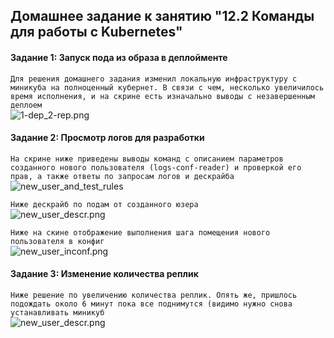 ## Домашнее задание к занятию "12.2 Команды для работы с Kubernetes"

#### Задание 1: Запуск пода из образа в деплойменте

```Для решения домашнего задания изменил локальную инфраструктуру с миникуба на полноценный кубернет. В связи с чем, несколько увеличилось время исполнения, и на скрине есть изначально выводы с незавершенным деплоем```  
![1-dep_2-rep.png](https://github.com/alsxs/devops_dz/blob/main/devkub/12.2/pics/1-dep_2-rep.png)


#### Задание 2: Просмотр логов для разработки

```На скрине ниже приведены выводы команд с описанием параметров созданного нового пользователя (logs-conf-reader) и проверкой его прав, а также ответы по запросам логов и дескрайба```  
![new_user_and_test_rules](https://github.com/alsxs/devops_dz/blob/main/devkub/12.2/pics/new_user_and_test_rules.png)

```Ниже дескрайб по подам от созданного юзера```  
![new_user_descr.png](https://github.com/alsxs/devops_dz/blob/main/devkub/12.2/pics/new_user_descr.png)

```Ниже на скине отображение выполнения шага помещения нового пользователя в конфиг```  
![new_user_inconf.png](https://github.com/alsxs/devops_dz/blob/main/devkub/12.2/pics/new_user_inconf.png)

#### Задание 3: Изменение количества реплик

```Ниже решение по увеличению количества реплик. Опять же, пришлось подождать около 6 минут пока все поднимутся (видимо нужно снова устанавливать миникуб```  
![new_user_descr.png](https://github.com/alsxs/devops_dz/blob/main/devkub/12.2/pics/scaling_reps.png)

